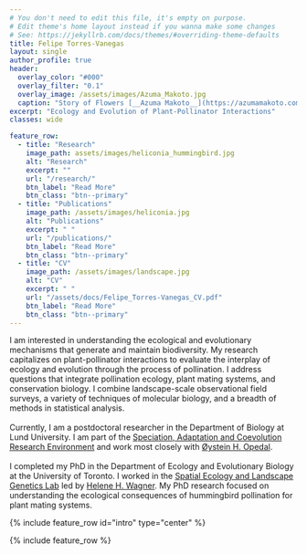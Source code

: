 ```yaml
---
# You don't need to edit this file, it's empty on purpose.
# Edit theme's home layout instead if you wanna make some changes
# See: https://jekyllrb.com/docs/themes/#overriding-theme-defaults
title: Felipe Torres-Vanegas
layout: single
author_profile: true
header:
  overlay_color: "#000"
  overlay_filter: "0.1"
  overlay_image: /assets/images/Azuma_Makoto.jpg
  caption: "Story of Flowers [__Azuma Makoto__](https://azumamakoto.com/1669/)"
excerpt: "Ecology and Evolution of Plant-Pollinator Interactions"
classes: wide

feature_row:
  - title: "Research"
    image_path: assets/images/heliconia_hummingbird.jpg
    alt: "Research"
    excerpt: ""
    url: "/research/"
    btn_label: "Read More"
    btn_class: "btn--primary"
  - title: "Publications"
    image_path: /assets/images/heliconia.jpg
    alt: "Publications"
    excerpt: " "
    url: "/publications/"
    btn_label: "Read More"
    btn_class: "btn--primary"
  - title: "CV"
    image_path: /assets/images/landscape.jpg
    alt: "CV"
    excerpt: " "
    url: "/assets/docs/Felipe_Torres-Vanegas_CV.pdf"
    btn_label: "Read More"
    btn_class: "btn--primary"
---
```


I am interested in understanding the ecological and evolutionary mechanisms that generate and maintain biodiversity. My research capitalizes on plant-pollinator interactions to evaluate the interplay of ecology and evolution through the process of pollination. I address questions that integrate pollination ecology, plant mating systems, and conservation biology. I combine landscape-scale observational field surveys, a variety of techniques of molecular biology, and a breadth of methods in statistical analysis.
<br>
<br>
Currently, I am a postdoctoral researcher in the Department of Biology at Lund University. I am part of the [Speciation, Adaptation and Coevolution Research Environment][2] and work most closely with [Øystein H. Opedal][1].
<br>
<br>
I completed my PhD in the Department of Ecology and Evolutionary Biology
at the University of Toronto. I worked in the [Spatial Ecology and Landscape Genetics Lab][3] led by [Helene H. Wagner][4]. My PhD research focused on understanding the ecological consequences of hummingbird pollination for plant mating systems.

{% include feature_row id="intro" type="center" %}

{% include feature_row %}

[1]: https://portal.research.lu.se/en/persons/øystein-opedal
[2]: https://portal.research.lu.se/en/organisations/speciation-adaptation-and-coevolution
[3]: http://sites.utm.utoronto.ca/wagnerlab/
[4]: https://scholar.google.ca/citations?user=tI-9Q9kAAAAJ&hl=en
